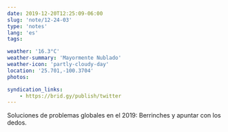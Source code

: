 ```yaml
---
date: 2019-12-20T12:25:09-06:00
slug: 'note/12-24-03'
type: 'notes'
lang: 'es'
tags:

weather: '16.3°C'
weather-summary: 'Mayormente Nublado'
weather-icon: 'partly-cloudy-day'
location: '25.701,-100.3704'
photos:

syndication_links:
    - https://brid.gy/publish/twitter
---
```

Soluciones de problemas globales en el 2019: Berrinches y apuntar con los dedos.